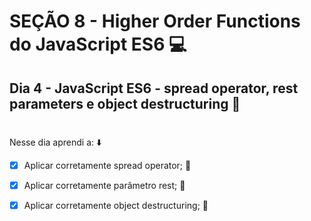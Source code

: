 # SEÇÃO 8 - Higher Order Functions do JavaScript ES6 :computer:

## Dia 4  - JavaScript ES6 - spread operator, rest parameters e object destructuring :green_heart:
#

Nesse dia aprendi a: :arrow_down:

- [x] Aplicar corretamente spread operator; :rocket:

- [x] Aplicar corretamente parâmetro rest; :rocket:

- [x] Aplicar corretamente object destructuring; :rocket:
#

